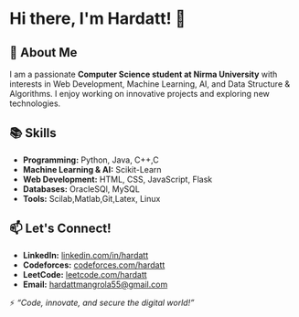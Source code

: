 # Hi there, I'm Hardatt! 👋

## 🚀 About Me
I am a passionate **Computer Science student at Nirma University** with interests in Web Development, Machine Learning, AI, and Data Structure & Algorithms. I enjoy working on innovative projects and exploring new technologies.


## 📚 Skills
- **Programming:** Python, Java, C++,C
- **Machine Learning & AI:** Scikit-Learn
- **Web Development:** HTML, CSS, JavaScript, Flask
- **Databases:** OracleSQl, MySQL
- **Tools:** Scilab,Matlab,Git,Latex, Linux

## 📫 Let's Connect!
- **LinkedIn:** [linkedin.com/in/hardatt](https://www.linkedin.com/in/hardattsinh-mangrola-a3a877284/)
- **Codeforces:** [codeforces.com/hardatt](https://codeforces.com/profile/hardatt)
- **LeetCode:** [leetcode.com/hardatt](https://leetcode.com/u/hardatt088/)
- **Email:** hardattmangrola55@gmail.com

⚡ _“Code, innovate, and secure the digital world!”_

